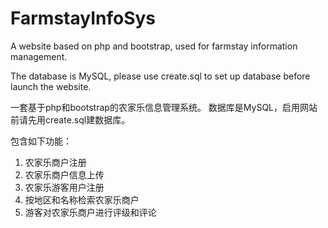 # FarmstayInfoSys
A website based on php and bootstrap, used for farmstay information management.

The database is MySQL, please use create.sql to set up database before launch the website.

一套基于php和bootstrap的农家乐信息管理系统。
数据库是MySQL，启用网站前请先用create.sql建数据库。

包含如下功能：

1. 农家乐商户注册
2. 农家乐商户信息上传
3. 农家乐游客用户注册
4. 按地区和名称检索农家乐商户
5. 游客对农家乐商户进行评级和评论